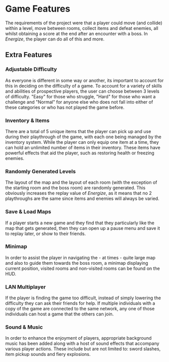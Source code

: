 # Game Features

The requirements of the project were that a player could move (and collide) within a level, move between rooms, collect items and defeat enemies, all whilst obtaining a score at the end after an encounter with a boss. In *Energize*, the player can do all of this and more.

## Extra Features
### Adjustable Difficulty
As everyone is different in some way or another, its important to account for this in deciding on the difficulty of a game. To account for a variety of skills and abilities of prospective players, the user can choose between 3 levels of difficulty. "Easy" for those who struggle, "Hard" for those who want a challenge and "Normal" for anyone else who does not fall into either of these categories or who has not played the game before.
### Inventory & Items
There are a total of 5 unique items that the player can pick up and use during their playthrough of the game, with each one being managed by the inventory system. While the player can only equip one item at a time, they can hold an unlimited number of items in their inventory. These items have powerful effects that aid the player, such as restoring health or freezing enemies.

### Randomly Generated Levels
The layout of the map and the layout of each room (with the exception of the starting room and the boss room) are randomly generated. This obviously increases the replay value of *Energize*, as it means that no 2 playthroughs are the same since items and enemies will always be varied.

### Save & Load Maps
If a player starts a new game and they find that they particularly like the map that gets generated, then they can open up a pause menu and save it to replay later, or show to their friends.

### Minimap
In order to assist the player in navigating the - at times - quite large map and also to guide them towards the boss room, a minimap displaying current position, visited rooms and non-visited rooms can be found on the HUD.

### LAN Multiplayer
If the player is finding the game too difficult, instead of simply lowering the difficulty they can ask their friends for help. If multiple individuals with a copy of the game are connected to the same network, any one of those individuals can host a game that the others can join.

### Sound & Music
In order to enhance the enjoyment of players, appropriate background music has been added along with a host of sound effects that accompany various player actions. These include but are not limited to: sword slashes, item pickup sounds and fiery explosions.